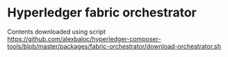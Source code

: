 # Hyperledger fabric orchestrator

Contents downloaded using script <https://github.com/alexbaloc/hyperledger-composer-tools/blob/master/packages/fabric-orchestrator/download-orchestrator.sh>
